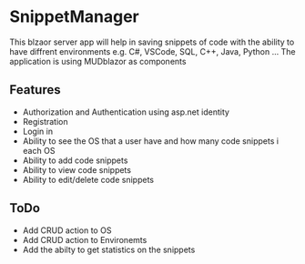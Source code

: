 # SnippetManager
This blzaor server app will help in saving snippets of code with the ability to have diffrent environments e.g. C#, VSCode, SQL, C++, Java, Python ...
The application is using MUDblazor as components

## Features
* Authorization and Authentication using asp.net identity
* Registration
* Login in
* Ability to see the OS that a user have and how many code snippets i each OS
* Ability to add code snippets
* Ability to view code snippets
* Ability to edit/delete code snippets

## ToDo
* Add CRUD action to OS
* Add CRUD action to Environemts
* Add the abilty to get statistics on the snippets
